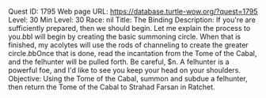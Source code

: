 Quest ID: 1795
Web page URL: https://database.turtle-wow.org/?quest=1795
Level: 30
Min Level: 30
Race: nil
Title: The Binding
Description: If you're are sufficiently prepared, then we should begin. Let me explain the process to you.$b$bI will begin by creating the basic summoning circle. When that is finished, my acolytes will use the rods of channeling to create the greater circle.$b$bOnce that is done, read the incantation from the Tome of the Cabal, and the felhunter will be pulled forth. Be careful, $n. A felhunter is a powerful foe, and I'd like to see you keep your head on your shoulders.
Objective: Using the Tome of the Cabal, summon and subdue a felhunter, then return the Tome of the Cabal to Strahad Farsan in Ratchet.
